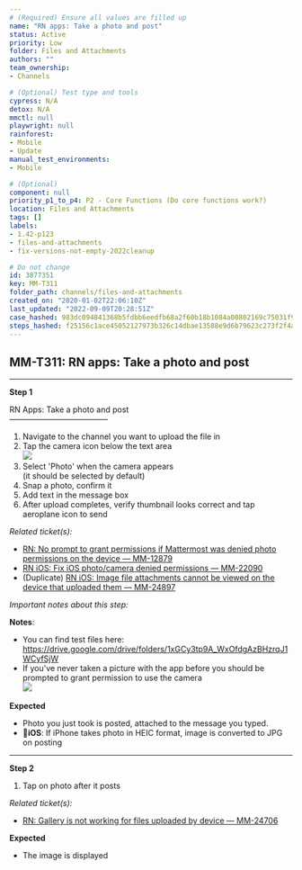 ```yaml
---
# (Required) Ensure all values are filled up
name: "RN apps: Take a photo and post"
status: Active
priority: Low
folder: Files and Attachments
authors: ""
team_ownership: 
- Channels

# (Optional) Test type and tools
cypress: N/A
detox: N/A
mmctl: null
playwright: null
rainforest: 
- Mobile
- Update
manual_test_environments: 
- Mobile

# (Optional)
component: null
priority_p1_to_p4: P2 - Core Functions (Do core functions work?)
location: Files and Attachments
tags: []
labels: 
- 1.42-p123
- files-and-attachments
- fix-versions-not-empty-2022cleanup

# Do not change
id: 3877351
key: MM-T311
folder_path: channels/files-and-attachments
created_on: "2020-01-02T22:06:10Z"
last_updated: "2022-09-09T20:28:51Z"
case_hashed: 983dc094841368b5fdbb6eedfb68a2f60b18b1084a00802169c75031f93c785b4c3cdd16ecd58cb20cff9f5b3ccea831
steps_hashed: f25156c1ace45052127973b326c14dbae13588e9d6b79623c273f2f4af882b0c4cd86111c628fb6ed676ae794aa7d6d3
---
```


## MM-T311: RN apps: Take a photo and post

---

**Step 1**

RN Apps: Take a photo and post\
–––––––––––––––––––––––––

1. Navigate to the channel you want to upload the file in
2. Tap the camera icon below the text area
   \
   ![](https://smartbear-tm4j-prod-us-west-2-attachment-rich-text.s3.us-west-2.amazonaws.com/embedded-f3277290f945470c4add5d21ef3dc7ca7b74388fc7152bfb6b99ae58c66a95a8-1588774071163-IMG_BD7E19F05FA5-1.jpeg)
3. Select 'Photo' when the camera appears
   \
   (it should be selected by default)
4. Snap a photo, confirm it
5. Add text in the message box
6. After upload completes, verify thumbnail looks correct and tap aeroplane icon to send

_Related ticket(s):_

- [RN: No prompt to grant permissions if Mattermost was denied photo permissions on the device — MM-12879](https://mattermost.atlassian.net/browse/MM-12879)
- [RN iOS: Fix iOS photo/camera denied permissions — MM-22090](https://mattermost.atlassian.net/browse/MM-22090)
- (Duplicate) [RN iOS: Image file attachments cannot be viewed on the device that uploaded them — MM-24897](https://mattermost.atlassian.net/browse/MM-24897)

_Important notes about this step:_

**Notes**:

- You can find test files here: <https://drive.google.com/drive/folders/1xGCy3tp9A_WxOfdgAzBHzrqJ1WCyfSjW>
- If you've never taken a picture with the app before you should be prompted to grant permission to use the camera
  \
  ![](https://smartbear-tm4j-prod-us-west-2-attachment-rich-text.s3.us-west-2.amazonaws.com/embedded-f3277290f945470c4add5d21ef3dc7ca7b74388fc7152bfb6b99ae58c66a95a8-1588774773468-IMG_360B9ACD55C1-1.jpeg)

**Expected**

- Photo you just took is posted, attached to the message you typed.
- **iOS**: If iPhone takes photo in HEIC format, image is converted to JPG on posting

---

**Step 2**

1. Tap on photo after it posts

_Related ticket(s):_

- [RN: Gallery is not working for files uploaded by device — MM-24706](https://mattermost.atlassian.net/browse/MM-24706)

**Expected**

- The image is displayed
